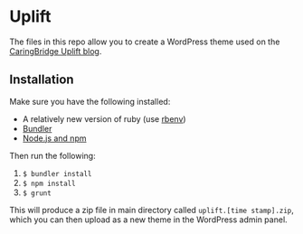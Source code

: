 # Uplift #

The files in this repo allow you to create a WordPress theme used on the [CaringBridge Uplift blog](http://blog.caringbridge.org/).

Installation
---
Make sure you have the following installed:
* A relatively new version of ruby (use [rbenv](https://github.com/sstephenson/rbenv))
* [Bundler](http://bundler.io/)
* [Node.js and npm](https://docs.npmjs.com/getting-started/installing-node)

Then run the following:

 1. `$ bundler install`
 2. `$ npm install`
 3. `$ grunt`

This will produce a zip file in main directory called `uplift.[time stamp].zip`, which you can then upload as a new theme in the WordPress admin panel.
